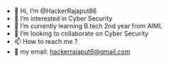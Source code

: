 - 👋 Hi, I’m @HackerRajaput86
- 👀 I’m interested in Cyber Security
- 🌱 I’m currently learning B.tech 2nd year from AIML 
- 💞️ I’m looking to collaborate on Cyber Security
- 📫 How to reach me ?
-  💌 my email: hackerrajaput6@gmail.com


<!---
HackerRajaput86/HackerRajaput86 is a ✨ special ✨ repository because its `README.md` (this file) appears on your GitHub profile.
You can click the Preview link to take a look at your changes.
--->
